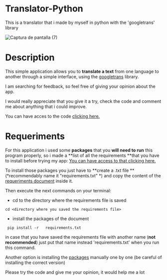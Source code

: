 
# Translator-Python
This is a translator that i made by myself in python with the 'googletrans' library

![Captura de pantalla (7)](https://user-images.githubusercontent.com/93542549/149846750-3ee91ece-c170-46e8-a7e0-34d0fc158c78.png)

# Description
This simple application allows you to **translate a text** from one language to another through a simple interface, using the [googletrans](https://pypi.org/project/googletrans/ "googletrans") library.

I am searching for feedback, so feel free of giving your opinion about the app.

I would really appreciate that you give it a try, check the code and comment me about anything that i could improve.

You can have acces to the code [clicking here.](https://github.com/Thadeuks/Translator-Python/blob/master/main.py "clicking here.")

# Requeriments

For this application i used some **packages** that you **will need to run** this program properly, so i made a **list of all the requirements **that you have to install before trying my app:  [You can have access to that clicking here.](https://github.com/Thadeuks/Translator-Python/blob/master/requirements.txt "You can have access to that clicking here")

To install those packages you just have to **create a .txt file ** (*recommendably name it "requirements.txt" *) and copy the content of the [requeriments document](https://github.com/Thadeuks/Translator-Python/blob/master/requirements.txt "requeriments document") inside it.

Then execute the next commands on your terminal:

- cd to the directory where the requirements file is saved

`cd <directory where you saved the requirements file>`
- install the packages of the document

` pip install -r   requirements.txt`

in case that you have saved the requirements file with another name (**not recommended**) just put that name instead 'requirements.txt' when you run this command.

Another option is installing the [packages](https://github.com/Thadeuks/Translator-Python/blob/master/requirements.txt "packages") manually one by one (be careful of installing the correct version)

Please try the code and give me your opinion, it would help me a lot


